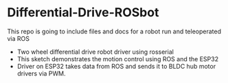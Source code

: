 # Differential-Drive-ROSbot
This repo is going to include files and docs for a robot run and teleoperated via ROS


 * Two wheel differential drive robot driver using rosserial
 * This sketch demonstrates the motion control using ROS and the ESP32
 * Driver on ESP32 takes data from ROS and sends it to BLDC hub motor drivers via PWM.
